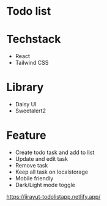 # Todo list

# Techstack
- React
- Tailwind CSS
# Library
- Daisy UI
- Sweetalert2
# Feature
- Create todo task and add to list
- Update and edit task
- Remove task
- Keep all task on localstorage
- Mobile friendly
- Dark/Light mode toggle

https://jirayut-todolistapp.netlify.app/
